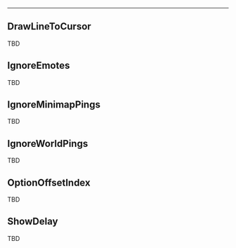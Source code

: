 ___

## DrawLineToCursor

TBD

## IgnoreEmotes

TBD

## IgnoreMinimapPings

TBD

## IgnoreWorldPings

TBD

## OptionOffsetIndex

TBD

## ShowDelay

TBD